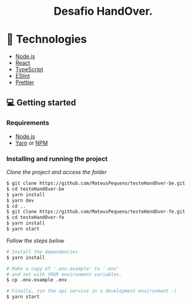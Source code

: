 <div align="center">
  <h1>Desafio HandOver.</h1>
 
</div>


# 🚀 Technologies

- [Node.js](https://nodejs.org/en/)
- [React ](https://reactjs.org/)
- [TypeScript](https://www.typescriptlang.org/)
- [ESlint](https://eslint.org/)
- [Prettier](https://prettier.io/)

## 💻 Getting started

### Requirements

- [Node.js](https://nodejs.org/en/)
- [Yarn](https://classic.yarnpkg.com/) or [NPM](https://www.npmjs.com/)

### Installing and running the project

_Clone the project and access the folder_

```bash
$ git clone https://github.com/MateusPequeno/testeHandOver-be.git
$ cd testeHandOver-be
$ yarn install
$ yarn dev
$ cd ..
$ git clone https://github.com/MateusPequeno/testeHandOver-fe.git
$ cd testeHandOver-fe
$ yarn install
$ yarn start
```

_Follow the steps below_

```bash
# Install the dependencies
$ yarn install

# Make a copy of '.env.example' to '.env'
# and set with YOUR environment variables.
$ cp .env.example .env

# Finally, run the api service in a development environment :)
$ yarn start

```

<br>

